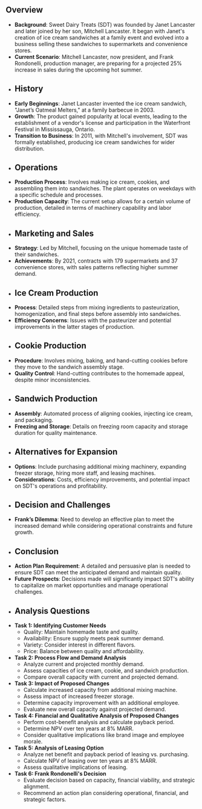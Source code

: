 ## Overview
- **Background**: Sweet Dairy Treats (SDT) was founded by Janet Lancaster and later joined by her son, Mitchell Lancaster. It began with Janet's creation of ice cream sandwiches at a family event and evolved into a business selling these sandwiches to supermarkets and convenience stores.
- **Current Scenario**: Mitchell Lancaster, now president, and Frank Rondonelli, production manager, are preparing for a projected 25% increase in sales during the upcoming hot summer.
- ## History
- **Early Beginnings**: Janet Lancaster invented the ice cream sandwich, "Janet’s Oatmeal Melters," at a family barbecue in 2003.
- **Growth**: The product gained popularity at local events, leading to the establishment of a vendor's license and participation in the Waterfront Festival in Mississauga, Ontario.
- **Transition to Business**: In 2011, with Mitchell's involvement, SDT was formally established, producing ice cream sandwiches for wider distribution.
- ## Operations
- **Production Process**: Involves making ice cream, cookies, and assembling them into sandwiches. The plant operates on weekdays with a specific schedule and processes.
- **Production Capacity**: The current setup allows for a certain volume of production, detailed in terms of machinery capability and labor efficiency.
- ## Marketing and Sales
- **Strategy**: Led by Mitchell, focusing on the unique homemade taste of their sandwiches.
- **Achievements**: By 2021, contracts with 179 supermarkets and 37 convenience stores, with sales patterns reflecting higher summer demand.
- ## Ice Cream Production
- **Process**: Detailed steps from mixing ingredients to pasteurization, homogenization, and final steps before assembly into sandwiches.
- **Efficiency Concerns**: Issues with the pasteurizer and potential improvements in the latter stages of production.
- ## Cookie Production
- **Procedure**: Involves mixing, baking, and hand-cutting cookies before they move to the sandwich assembly stage.
- **Quality Control**: Hand-cutting contributes to the homemade appeal, despite minor inconsistencies.
- ## Sandwich Production
- **Assembly**: Automated process of aligning cookies, injecting ice cream, and packaging.
- **Freezing and Storage**: Details on freezing room capacity and storage duration for quality maintenance.
- ## Alternatives for Expansion
- **Options**: Include purchasing additional mixing machinery, expanding freezer storage, hiring more staff, and leasing machines.
- **Considerations**: Costs, efficiency improvements, and potential impact on SDT's operations and profitability.
- ## Decision and Challenges
- **Frank’s Dilemma**: Need to develop an effective plan to meet the increased demand while considering operational constraints and future growth.
- ## Conclusion
- **Action Plan Requirement**: A detailed and persuasive plan is needed to ensure SDT can meet the anticipated demand and maintain quality.
- **Future Prospects**: Decisions made will significantly impact SDT's ability to capitalize on market opportunities and manage operational challenges.
- ## Analysis Questions
- **Task 1: Identifying Customer Needs**
	- Quality: Maintain homemade taste and quality.
	- Availability: Ensure supply meets peak summer demand.
	- Variety: Consider interest in different flavors.
	- Price: Balance between quality and affordability.
- **Task 2: Process Flow and Demand Analysis**
	- Analyze current and projected monthly demand.
	- Assess capacities of ice cream, cookie, and sandwich production.
	- Compare overall capacity with current and projected demand.
- **Task 3: Impact of Proposed Changes**
	- Calculate increased capacity from additional mixing machine.
	- Assess impact of increased freezer storage.
	- Determine capacity improvement with an additional employee.
	- Evaluate new overall capacity against projected demand.
- **Task 4: Financial and Qualitative Analysis of Proposed Changes**
	- Perform cost-benefit analysis and calculate payback period.
	- Determine NPV over ten years at 8% MARR.
	- Consider qualitative implications like brand image and employee morale.
- **Task 5: Analysis of Leasing Option**
	- Analyze net benefit and payback period of leasing vs. purchasing.
	- Calculate NPV of leasing over ten years at 8% MARR.
	- Assess qualitative implications of leasing.
- **Task 6: Frank Rondonelli's Decision**
	- Evaluate decision based on capacity, financial viability, and strategic alignment.
	- Recommend an action plan considering operational, financial, and strategic factors.